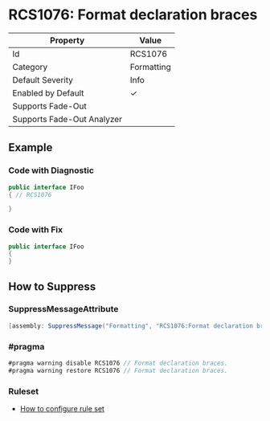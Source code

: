 # RCS1076: Format declaration braces

| Property | Value |
| -------- | ----- |
| Id | RCS1076 |
| Category | Formatting |
| Default Severity | Info |
| Enabled by Default | &#x2713; |
| Supports Fade\-Out |  |
| Supports Fade\-Out Analyzer |  |

## Example

### Code with Diagnostic

```csharp
public interface IFoo
{ // RCS1076

}
```

### Code with Fix

```csharp
public interface IFoo
{
}
```

## How to Suppress

### SuppressMessageAttribute

```csharp
[assembly: SuppressMessage("Formatting", "RCS1076:Format declaration braces.", Justification = "<Pending>")]
```

### \#pragma

```csharp
#pragma warning disable RCS1076 // Format declaration braces.
#pragma warning restore RCS1076 // Format declaration braces.
```

### Ruleset

* [How to configure rule set](../HowToConfigureAnalyzers.md)
